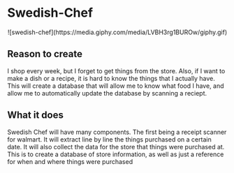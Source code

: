 # Swedish-Chef

<div align="center">![swedish-chef](https://media.giphy.com/media/LVBH3rg1BUROw/giphy.gif)</div>

## Reason to create
I shop every week, but I forget to get things from the store. Also, if I want to make a dish or a recipe, it is hard to know the things that I actually have. This will create a database that will allow me to know what food I have, and allow me to automatically update the database by scanning a reciept.

## What it does

Swedish Chef will have many components. The first being a receipt scanner for walmart. It will extract line by line the things purchased on a certain date. It will also collect the data for the store that things were purchased at. This is to create a database of store information, as well as just a reference for when and where things were purchased
